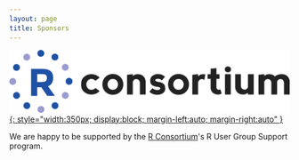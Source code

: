 ```yaml
---
layout: page
title: Sponsors
---
```


[![R Consortium Logo](/assets/RConsortium.png){: style="width:350px; display:block; margin-left:auto; margin-right:auto" }](https://www.r-consortium.org)

We are happy to be supported by the [R Consortium](https://www.r-consortium.org)'s R User Group Support program.